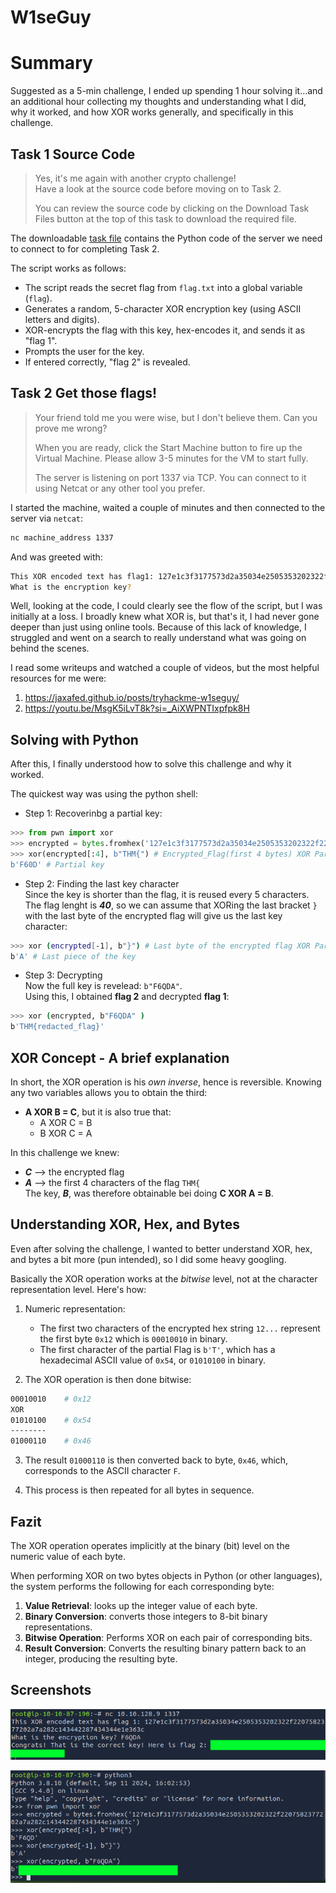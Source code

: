 # W1seGuy
# Summary
Suggested as a 5-min challenge, I ended up spending 1 hour solving it...and an additional hour collecting my thoughts and understanding what I did, why it worked, and how XOR works generally, and specifically in this challenge.

## Task 1 Source Code
> Yes, it's me again with another crypto challenge!  
> Have a look at the source code before moving on to Task 2.  
>
> You can review the source code by clicking on the Download Task Files button at the top of this task to download the required file.

The downloadable [task file](./python_source_challenge.py) contains the Python code of the server we need to connect to for completing Task 2.

The script works as follows:
 - The script reads the secret flag from `flag.txt` into a global variable (`flag`).
 - Generates a random, 5-character XOR encryption key (using ASCII letters and digits).
 - XOR-encrypts the flag with this key, hex-encodes it, and sends it as "flag 1".
 - Prompts the user for the key.
 - If entered correctly, "flag 2" is revealed.

## Task 2 Get those flags!
> Your friend told me you were wise, but I don't believe them. Can you prove me wrong?
>
>When you are ready, click the Start Machine button to fire up the Virtual Machine. Please allow 3-5 minutes for the VM to start fully.
>
>The server is listening on port 1337 via TCP. You can connect to it using Netcat or any other tool you prefer.

I started the machine, waited a couple of minutes and then connected to the server via `netcat`:
```bash
nc machine_address 1337
```
And was greeted with:
```bash
This XOR encoded text has flag1: 127e1c3f3177573d2a35034e2505353202322f02a7a282C143442287434344e1e363c
What is the encryption key? 
```
Well, looking at the code, I could clearly see the flow of the script, but I was initially at a loss. I broadly knew what XOR is, but that's it, I had never gone deeper than just using online tools.
Because of this lack of knowledge, I struggled and went on a search to really understand what was going on behind the scenes.

I read some writeups and watched a couple of videos, but the most helpful resources for me were:
1. https://jaxafed.github.io/posts/tryhackme-w1seguy/
2. https://youtu.be/MsgK5iLvT8k?si=_AiXWPNTIxpfpk8H

## Solving with Python
After this, I finally understood how to solve this challenge and why it worked.  

The quickest way was using the python shell:
- Step 1: Recoverinbg a partial key:
```python
>>> from pwn import xor
>>> encrypted = bytes.fromhex('127e1c3f3177573d2a35034e2505353202322f2207582377202a7a282C143442287434344e1e363c')
>>> xor(encrypted[:4], b"THM{") # Encrypted_Flag(first 4 bytes) XOR Partial Flag
b'F60D' # Partial key
```
- Step 2: Finding the last key character  
Since the key is shorter than the flag, it is reused every 5 characters. The flag lenght is ***40***, so we can assume that XORing the last bracket `}` with the last byte of the encrypted flag will give us the last key character:
```bash
>>> xor (encrypted[-1], b"}") # Last byte of the encrypted flag XOR Partial flag
b'A' # Last piece of the key
```
- Step 3: Decrypting  
Now the full key is revelead: `b"F6QDA"`.  
Using this, I obtained **flag 2** and decrypted **flag 1**:
```bash
>>> xor (encrypted, b"F6QDA" )
b'THM{redacted_flag}'
```

## XOR Concept - A brief explanation
In short, the XOR operation is his *own inverse*, hence is reversible. Knowing any two variables allows you to obtain the third:
- **A XOR B = C**, but it is also true that:
    - A XOR C = B
    - B XOR C = A

In this challenge we knew:
- ***C*** --> the encrypted flag
- ***A*** --> the first 4 characters of the flag `THM{`  
The key, ***B***, was therefore obtainable bei doing **C XOR A = B**. 

## Understanding XOR, Hex, and Bytes
Even after solving the challenge, I wanted to better understand XOR, hex, and bytes a bit more (pun intended), so I did some heavy googling.

Basically the XOR operation works at the *bitwise* level, not at the character representation level. Here's how:

1. Numeric representation:
    - The first two characters of the encrypted hex string `12...` represent the first byte `0x12` which is `00010010` in binary.
    - The first character of the partial Flag is `b'T'`, which has a hexadecimal ASCII value of `0x54`, or `01010100` in binary.

2. The XOR operation is then done bitwise:
```bash
00010010    # 0x12
XOR
01010100    # 0x54
--------    
01000110    # 0x46
```

3. The result `01000110` is then converted back to byte, `0x46`, which, corresponds to the ASCII character `F`. 

4. This process is then repeated for all bytes in sequence.

## Fazit
The XOR operation operates implicitly at the binary (bit) level on the numeric value of each byte.

When performing XOR on two bytes objects in Python (or other languages), the system performs the following for each corresponding byte:
1. **Value Retrieval**: looks up the integer value of each byte.
2. **Binary Conversion**: converts those integers to 8-bit binary representations.
3. **Bitwise Operation**: Performs XOR on each pair of corresponding bits.
4. **Result Conversion**: Converts the resulting binary pattern back to an integer, producing the resulting byte.

## Screenshots

![Screenshot](./Screenshots/Screenshot_01.png)

![Screenshot](./Screenshots/Screenshot_02.png)
